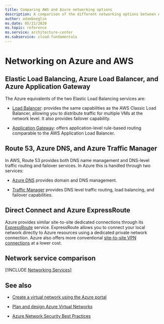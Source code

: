 ```yaml
---
title: Comparing AWS and Azure networking options
description: A comparison of the different networking options between Azure and AWS
author: adamboeglin
ms.date: 05/21/2020
ms.topic: reference
ms.service: architecture-center
ms.subservice: cloud-fundamentals
---
```


# Networking on Azure and AWS

## Elastic Load Balancing, Azure Load Balancer, and Azure Application Gateway

The Azure equivalents of the two Elastic Load Balancing services are:

- [Load Balancer](https://azure.microsoft.com/documentation/articles/load-balancer-overview): provides the same capabilities as the AWS Classic Load Balancer, allowing you to distribute traffic for multiple VMs at the network level. It also provides failover capability.

- [Application Gateway](https://azure.microsoft.com/documentation/articles/application-gateway-introduction): offers application-level rule-based routing comparable to the AWS Application Load Balancer.

## Route 53, Azure DNS, and Azure Traffic Manager

In AWS, Route 53 provides both DNS name management and DNS-level traffic routing and failover services. In Azure this is handled through two services:

- [Azure DNS](https://azure.microsoft.com/documentation/services/dns) provides domain and DNS management.

- [Traffic Manager](https://azure.microsoft.com/services/traffic-manager/) provides DNS level traffic routing, load balancing, and failover capabilities.

## Direct Connect and Azure ExpressRoute

Azure provides similar site-to-site dedicated connections through its
[ExpressRoute](https://azure.microsoft.com/documentation/services/expressroute) service. ExpressRoute allows you to connect your local network directly to Azure resources using a dedicated private network connection. Azure also offers more conventional [site-to-site VPN connections](https://azure.microsoft.com/documentation/articles/vpn-gateway-howto-site-to-site-resource-manager-portal) at a lower cost.

## Network service comparison

[!INCLUDE [Networking Services](../../includes/aws/networking.md)]

## See also

- [Create a virtual network using the Azure portal](https://azure.microsoft.com/documentation/articles/virtual-networks-create-vnet-arm-pportal)

- [Plan and design Azure Virtual Networks](https://azure.microsoft.com/documentation/articles/virtual-network-vnet-plan-design-arm)

- [Azure Network Security Best Practices](https://azure.microsoft.com/documentation/articles/azure-security-network-security-best-practices)